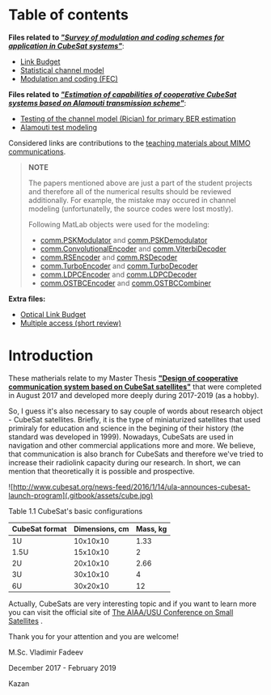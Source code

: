 # Table of contents

**Files related to *["Survey of modulation and coding schemes for application in CubeSat systems"](https://ieeexplore.ieee.org/abstract/document/7997514)***:
* [Link Budget](https://github.com/kirlf/cubesats/blob/master/LinkBudget/LB.ipynb)
* [Statistical channel model](https://github.com/kirlf/cubesats/blob/master/statistical_model.md)
* [Modulation and coding \(FEC\)](https://github.com/kirlf/cubesats/blob/master/fec.md)

**Files related to *["Estimation of capabilities of cooperative CubeSat systems based on Alamouti transmission scheme"](https://ieeexplore.ieee.org/document/8456940)***:
* [Testing of the channel model (Rician) for primary BER estimation](https://nbviewer.jupyter.org/gist/kirlf/4328eb389b3ddc9a0c350eaed468f870)
* [Alamouti test modeling](https://nbviewer.jupyter.org/gist/kirlf/9587c6859db08e5e813b0650f97c7344)

Considered links are contributions to the [teaching materials about MIMO communications](https://github.com/kirlf/CSP/blob/master/MIMO/README.md).

> **NOTE**
>
> The papers mentioned above are just a part of the student projects and therefore all of the numerical results should be reviewed additionally. For example, the mistake may occured in channel modeling (unfortunatelly, the source codes were lost mostly). 
>
>Following MatLab objects were used for the modeling:
>* [comm.PSKModulator](https://www.mathworks.com/help/comm/ref/comm.pskmodulator-system-object.html?s_tid=doc_ta) and [comm.PSKDemodulator](https://www.mathworks.com/help/comm/ref/comm.pskdemodulator-system-object.html)
>* [comm.ConvolutionalEncoder](https://www.mathworks.com/help/comm/ref/comm.convolutionalencoder-system-object.html) and [comm.ViterbiDecoder](https://www.mathworks.com/help/comm/ref/comm.viterbidecoder-system-object.html)
>* [comm.RSEncoder](https://www.mathworks.com/help/comm/ref/comm.rsencoder-system-object.html?s_tid=doc_ta) and [comm.RSDecoder](https://www.mathworks.com/help/comm/ref/comm.rsdecoder-system-object.html)
>* [comm.TurboEncoder](https://www.mathworks.com/help/comm/ref/comm.turboencoder-system-object.html) and [comm.TurboDecoder](https://www.mathworks.com/help/comm/ref/comm.turbodecoder-system-object.html)
>* [comm.LDPCEncoder](https://www.mathworks.com/help/comm/ref/comm.ldpcencoder-system-object.html?s_tid=doc_ta) and [comm.LDPCDecoder](https://www.mathworks.com/help/comm/ref/comm.ldpcdecoder-system-object.html?s_tid=doc_ta)
>* [comm.OSTBCEncoder](https://www.mathworks.com/help/comm/ref/comm.ostbcencoder-system-object.html?s_tid=doc_ta) and [comm.OSTBCCombiner](https://www.mathworks.com/help/comm/ref/comm.ostbccombiner-system-object.html)
>

**Extra files:**
* [Optical Link Budget](https://nbviewer.jupyter.org/gist/kirlf/5374c07342521a32e9c25ee8df95697d)
* [Multiple access (short review)](https://github.com/kirlf/cubesats/blob/master/multiple_access.md)

# Introduction

These matherials relate to my Master Thesis [**"Design of cooperative communication system based on CubeSat satellites"**](http://opac.lbs-ilmenau.gbv.de/DB=1/PPN?PPN=898368146) that were completed in August 2017 and developed more deeply during 2017-2019 (as a hobby).

So, I guess it's also necessary to say couple of words about research object - CubeSat satellites. Briefly, it is the type of miniaturized satellites that used primiraly for education and science in the begining of their history \(the standard was developed in 1999\). Nowadays, CubeSats are used in navigation and other commercial applications more and more. We believe, that communication is also branch for CubeSats and therefore we've tried to increase their radiolink capacity during our research. In short, we can mention that theoretically it is possible and prospective.

![http://www.cubesat.org/news-feed/2016/1/14/ula-announces-cubesat-launch-program](.gitbook/assets/cube.jpg)

  
Table 1.1 CubeSat's basic configurations 

| CubeSat format | Dimensions, cm | Mass, kg |
| :--- | :--- | :--- |
| 1U | 10x10x10 | 1.33 |
| 1.5U | 15x10x10 | 2 |
| 2U | 20x10x10 | 2.66 |
| 3U | 30x10x10 | 4 |
| 6U | 30x20x10 | 12 |

Actually, CubeSats are very interesting topic and if you want to learn more you can visit the official site of [The AIAA/USU Conference on Small Satellites](https://digitalcommons.usu.edu/smallsat/) .

Thank you for your attention and you are welcome!

M.Sc. Vladimir Fadeev

December 2017 - February  2019

Kazan
